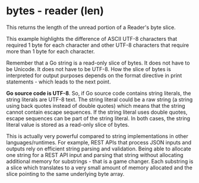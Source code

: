 # bytes - reader (len)

This returns the length of the unread portion of a Reader's byte slice.

This example highlights the difference of ASCII UTF-8 characters that required 1 byte for each character and other UTF-8 characters that require more than 1 byte for each character.

Remember that a Go string is a read-only slice of bytes. It does not have to be Unicode. It does not have to be UTF-8. How the slice of bytes is interpreted for output purposes depends on the format directive in print statements - which leads to the next point.

**Go source code is UTF-8**. So, if Go source code contains string literals, the string literals are UTF-8 text. The string literal could be a raw string (a string using back quotes instead of double quotes) which means that the string cannot contain escape sequences. If the string literal uses double quotes, escape sequences can be part of the string literal. In both cases, the string literal value is stored as a read-only slice of bytes.

This is actually very powerful compared to string implementations in other languages/runtimes. For example, REST APIs that process JSON inputs and outputs rely on efficient string parsing and validation. Being able to allocate one string for a REST API input and parsing that string without allocating additional memory for substrings - that is a game changer. Each substring is a slice which translates to a very small amount of memory allocated and the slice pointing to the same underlying byte array.
